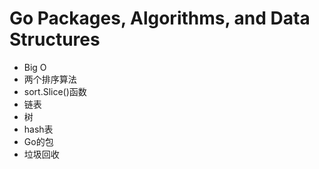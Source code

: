 # Go Packages, Algorithms, and Data Structures

- Big O
- 两个排序算法
- sort.Slice()函数
- 链表
- 树
- hash表
- Go的包
- 垃圾回收

